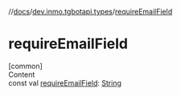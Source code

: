 //[docs](../../index.md)/[dev.inmo.tgbotapi.types](index.md)/[requireEmailField](require-email-field.md)



# requireEmailField  
[common]  
Content  
const val [requireEmailField](require-email-field.md): [String](https://kotlinlang.org/api/latest/jvm/stdlib/kotlin/-string/index.html)  



